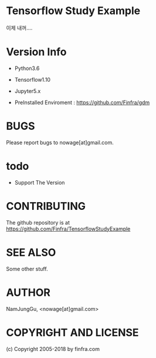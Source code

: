 # Tensorflow Study Example
이제 내꺼....
# Version Info
* Python3.6
* Tensorflow1.10
* Jupyter5.x

* PreInstalled Enviroment : https://github.com/Finfra/gdm

# BUGS

Please report bugs to nowage[at]gmail.com.

# todo
- Support The Version

# CONTRIBUTING

The github repository is at https://github.com/Finfra/TensorflowStudyExample

# SEE ALSO

Some other stuff.

# AUTHOR

NamJungGu, <nowage[at]gmail.com>

# COPYRIGHT AND LICENSE

(c) Copyright 2005-2018 by finfra.com

